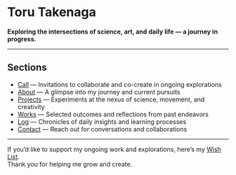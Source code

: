 # Toru Takenaga

**Exploring the intersections of science, art, and daily life — a journey in progress.**

---

## Sections

* [Call](/call) — Invitations to collaborate and co-create in ongoing explorations  
* [About](/about) — A glimpse into my journey and current pursuits  
* [Projects](/projects) — Experiments at the nexus of science, movement, and creativity  
* [Works](/works) — Selected outcomes and reflections from past endeavors  
* [Log](/log) — Chronicles of daily insights and learning processes  
* [Contact](/contact) — Reach out for conversations and collaborations

---

If you’d like to support my ongoing work and explorations, here’s my [Wish List](https://www.amazon.co.jp/hz/wishlist/ls/ZA65R2NEDL2Q?ref_=wl_share).  
Thank you for helping me grow and create.
